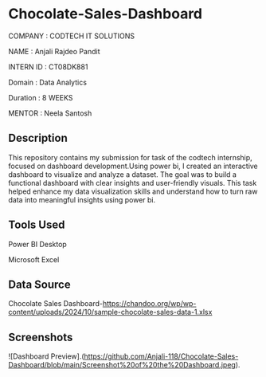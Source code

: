 # Chocolate-Sales-Dashboard
COMPANY : CODTECH IT SOLUTIONS

NAME : Anjali Rajdeo Pandit

INTERN ID : CT08DK881

Domain : Data Analytics

Duration : 8 WEEKS

MENTOR : Neela Santosh 

## Description
This repository contains my submission for task  of the codtech internship, focused on dashboard development.Using power bi, I created an interactive dashboard to visualize and analyze a dataset. The goal was to build a functional dashboard with clear insights and user-friendly visuals. This task helped enhance my data visualization skills and understand how to turn raw data into meaningful insights using power bi.

##  Tools Used

Power BI Desktop

Microsoft Excel 

## Data Source 
Chocolate Sales Dashboard-https://chandoo.org/wp/wp-content/uploads/2024/10/sample-chocolate-sales-data-1.xlsx

## Screenshots
![Dashboard Preview].(https://github.com/Anjali-118/Chocolate-Sales-Dashboard/blob/main/Screenshot%20of%20the%20Dashboard.jpeg).

